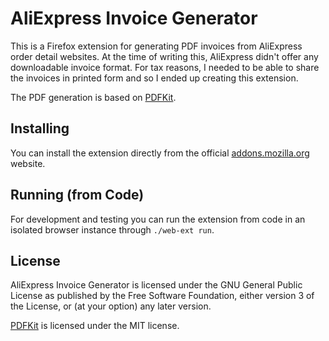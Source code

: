 # AliExpress Invoice Generator

This is a Firefox extension for generating PDF invoices from AliExpress order detail
websites. At the time of writing this, AliExpress didn't offer any downloadable
invoice format. For tax reasons, I needed to be able to share the invoices in printed
form and so I ended up creating this extension.

The PDF generation is based on [PDFKit].

## Installing

You can install the extension directly from the official [addons.mozilla.org] website.

## Running (from Code)

For development and testing you can run the extension from code in an isolated browser
instance through `./web-ext run`.

## License

AliExpress Invoice Generator is licensed under the GNU General Public License as published
by the Free Software Foundation, either version 3 of the License, or (at your option) any
later version.

[PDFKit] is licensed under the MIT license.

[addons.mozilla.org]: https://addons.mozilla.org/en-US/firefox/addon/aliexpress-invoice-generator/
[PDFKit]: https://github.com/foliojs/pdfkit
